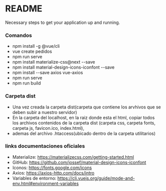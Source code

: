 # README #

Necessary steps to get your application up and running.

### Comandos ###

* npm install -g @vue/cli
* vue create pedidos
* npm run serve
* npm install materialize-css@next --save
* npm install material-design-icons-iconfont --save
* npm install --save axios vue-axios
* npm run serve
* npm run build

### Carpeta dist ###

* Una vez creada la carpeta dist(carpeta que contiene los arvhivos que se deben subir a nuestro servidor)
* En la carpeta del localhost, en la raiz donde esta el html, copiar todos los archivos contenidos de  la carpeta dist (carpeta css, carpeta fonts, carpeta js, favicon.ico, index.html), 
* ademas del archivo .htaccess(ubicado dentro de la carpeta utilitarios)

### links documentaciones oficiales ###

* Materialize: https://materializecss.com/getting-started.html
* GitHub: https://github.com/jossef/material-design-icons-iconfont
* Iconos: https://fonts.google.com/icons
* Axios: https://axios-http.com/docs/intro
* Variables de entorno: https://cli.vuejs.org/guide/mode-and-env.html#environment-variables




